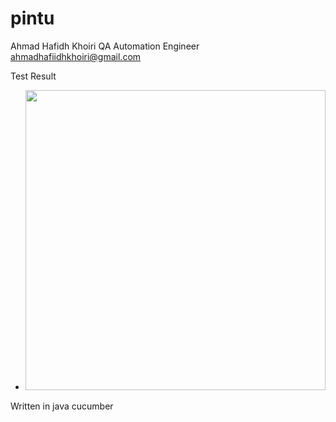 # pintu

Ahmad Hafidh Khoiri
QA Automation Engineer
ahmadhafiidhkhoiri@gmail.com

Test Result
- <img src="https://user-images.githubusercontent.com/83041059/192991164-dad177bf-3252-4ebc-9833-81060c389c51.png" width="480">

Written in java cucumber
